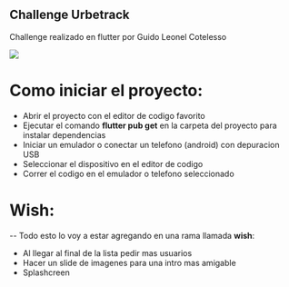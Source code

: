 ## Challenge Urbetrack

Challenge realizado en flutter por Guido Leonel Cotelesso

![](https://is5-ssl.mzstatic.com/image/thumb/Purple116/v4/05/c4/13/05c413f1-a468-3900-ad88-89a193ce5c66/source/512x512bb.jpg)


# Como iniciar el proyecto:
- Abrir el proyecto con el editor de codigo favorito
- Ejecutar el comando **flutter pub get** en la carpeta del proyecto para instalar dependencias
- Iniciar un emulador o conectar un telefono (android) con depuracion USB
- Seleccionar el dispositivo en el editor de codigo
- Correr el codigo en el emulador o telefono seleccionado


# Wish:
-- Todo esto lo voy a estar agregando en una rama llamada **wish**:
- Al llegar al final de la lista pedir mas usuarios
- Hacer un slide de imagenes para una intro mas amigable
- Splashcreen